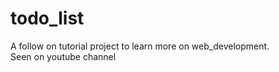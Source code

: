 # todo_list
A follow on tutorial project to learn more on web_development.  
Seen on youtube channel
